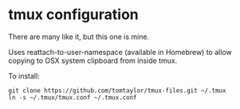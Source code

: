 # tmux configuration

There are many like it, but this one is mine.

Uses reattach-to-user-namespace (available in Homebrew) to allow copying to OSX
system clipboard from inside tmux.

To install:

    git clone https://github.com/tomtaylor/tmux-files.git ~/.tmux
    ln -s ~/.tmux/tmux.conf ~/.tmux.conf
